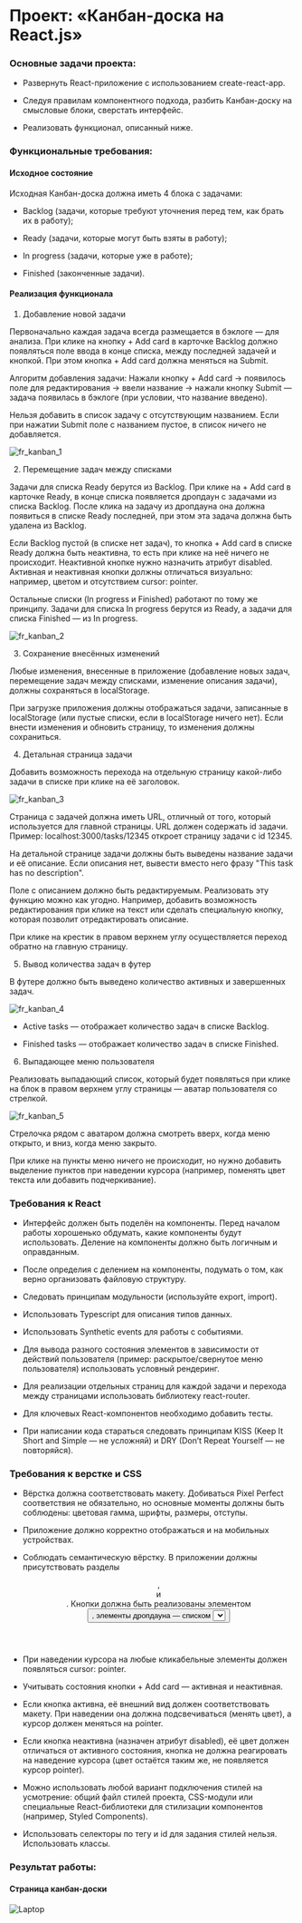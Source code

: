 # Проект: «Канбан-доска на React.js»

### Основные задачи проекта:

+ Развернуть React-приложение с использованием create-react-app.

+ Следуя правилам компонентного подхода, разбить Канбан-доску на смысловые блоки, сверстать интерфейс.

+ Реализовать функционал, описанный ниже.

### Функциональные требования:

#### Исходное состояние

Исходная Канбан-доска должна иметь 4 блока с задачами:

+ Backlog (задачи, которые требуют уточнения перед тем, как брать их в работу);

+ Ready (задачи, которые могут быть взяты в работу);

+ In progress (задачи, которые уже в работе);

+ Finished (законченные задачи).

#### Реализация функционала

1. Добавление новой задачи

Первоначально каждая задача всегда размещается в бэклоге — для анализа. При клике на кнопку + Add card в карточке Backlog должно появляться поле ввода в конце списка, между последней задачей и кнопкой. При этом кнопка + Add card должна меняться на Submit. 

Алгоритм добавления задачи:
Нажали кнопку + Add card → появилось поле для редактирования → ввели название → нажали кнопку Submit — задача появилась в бэклоге (при условии, что название введено).

Нельзя добавить в список задачу с отсутствующим названием. Если при нажатии Submit поле с названием пустое, в список ничего не добавляется.

![fr_kanban_1](https://github.com/ParamonovIvan/PJ-10_Canban-Board/assets/131868856/11eea8ea-c41d-438f-93b4-4e506230a9c1)


2. Перемещение задач между списками

Задачи для списка Ready берутся из Backlog. При клике на + Add card в карточке Ready, в конце списка появляется дропдаун с задачами из списка Backlog. После клика на задачу из дропдауна она должна появиться в списке Ready последней, при этом эта задача должна быть удалена из Backlog.

Если Backlog пустой (в списке нет задач), то кнопка + Add card в списке Ready должна быть неактивна, то есть при клике на неё ничего не происходит. Неактивной кнопке нужно назначить атрибут disabled. Активная и неактивная кнопки должны отличаться визуально: например, цветом и отсутствием cursor: pointer.

Остальные списки (In progress и Finished) работают по тому же принципу. Задачи для списка In progress берутся из Ready, а задачи для списка Finished — из In progress.

![fr_kanban_2](https://github.com/ParamonovIvan/PJ-10_Canban-Board/assets/131868856/462d60b6-7612-4c5d-97b5-cf8155bc7081)

3. Сохранение внесённых изменений
   
Любые изменения, внесенные в приложение (добавление новых задач, перемещение задач между списками, изменение описания задачи), должны сохраняться в localStorage.

При загрузке приложения должны отображаться задачи, записанные в localStorage (или пустые списки, если в localStorage ничего нет). Если внести изменения и обновить страницу, то изменения должны сохраниться.

4. Детальная страница задачи
   
Добавить возможность перехода на отдельную страницу какой-либо задачи в списке при клике на её заголовок.

![fr_kanban_3](https://github.com/ParamonovIvan/PJ-10_Canban-Board/assets/131868856/212ec2be-6166-4135-9d85-6cf952d4eeb9)

Страница с задачей должна иметь URL, отличный от того, который используется для главной страницы. URL должен содержать id задачи. Пример: localhost:3000/tasks/12345 откроет страницу задачи с id 12345.

На детальной странице задачи должны быть выведены название задачи и её описание. Если описания нет, вывести вместо него фразу "This task has no description".

Поле с описанием должно быть редактируемым. Реализовать эту функцию можно как угодно. Например, добавить возможность редактирования при клике на текст или сделать специальную кнопку, которая позволит отредактировать описание.

При клике на крестик в правом верхнем углу осуществляется переход обратно на главную страницу.

5. Вывод количества задач в футер
   
В футере должно быть выведено количество активных и завершенных задач.

![fr_kanban_4](https://github.com/ParamonovIvan/PJ-10_Canban-Board/assets/131868856/da839269-0a44-4118-b00b-6f13a8211453)

+ Active tasks — отображает количество задач в списке Backlog.

+ Finished tasks — отображает количество задач в списке Finished.

6. Выпадающее меню пользователя

Реализовать выпадающий список, который будет появляться при клике на блок в правом верхнем углу страницы — аватар пользователя со стрелкой.

![fr_kanban_5](https://github.com/ParamonovIvan/PJ-10_Canban-Board/assets/131868856/5ddc11f4-ad67-44be-993d-ce56f493e477)

Стрелочка рядом с аватаром должна смотреть вверх, когда меню открыто, и вниз, когда меню закрыто.

При клике на пункты меню ничего не происходит, но нужно добавить выделение пунктов при наведении курсора (например, поменять цвет текста или добавить подчеркивание).

### Требования к React

+ Интерфейс должен быть поделён на компоненты. Перед началом работы хорошенько обдумать, какие компоненты будут использовать. Деление на компоненты должно быть логичным и оправданным.

+ После определия с делением на компоненты, подумать о том, как верно организовать файловую структуру.

+ Следовать принципам модульности (используйте export, import).

+ Использовать Typescript для описания типов данных.

+ Использовать Synthetic events для работы с событиями.

+ Для вывода разного состояния элементов в зависимости от действий пользователя (пример: раскрытое/свернутое меню пользователя) использовать условный рендеринг.

+ Для реализации отдельных страниц для каждой задачи и перехода между страницами использовать библиотеку react-router.

+ Для ключевых React-компонентов необходимо добавить тесты.

+ При написании кода стараться следовать принципам KISS (Keep It Short and Simple — не усложняй) и DRY (Don’t Repeat Yourself — не повторяйся).

### Требования к верстке и CSS

+ Вёрстка должна соответствовать макету. Добиваться Pixel Perfect соответствия не обязательно, но основные моменты должны быть соблюдены: цветовая гамма, шрифты, размеры, отступы.

+ Приложение должно корректно отображаться и на мобильных устройствах.

+ Соблюдать семантическую вёрстку. В приложении должны присутствовать разделы <header>, <main> и <footer>. Кнопки должна быть реализованы элементом <button>, элементы дропдауна — списком <select> и так далее.

+ При наведении курсора на любые кликабельные элементы должен появляться cursor: pointer.

+ Учитывать состояния кнопки + Add card — активная и неактивная.

+ Если кнопка активна, её внешний вид должен соответствовать макету. При наведении она должна подсвечиваться (менять цвет), а курсор должен меняться на pointer.

+ Если кнопка неактивна (назначен атрибут disabled), её цвет должен отличаться от активного состояния, кнопка не должна реагировать на наведение курсора (цвет остаётся таким же, не появляется курсор pointer).

+ Можно использовать любой вариант подключения стилей на усмотрение: общий файл стилей проекта, CSS-модули или специальные React-библиотеки для стилизации компонентов (например, Styled Components).

+ Использовать селекторы по тегу и id для задания стилей нельзя. Использовать классы.

### Результат работы:
#### Страница канбан-доски

![Laptop](https://github.com/ParamonovIvan/PJ-10_Canban-Board/assets/131868856/52891e11-008f-439e-a29e-339d1efc5de6)

